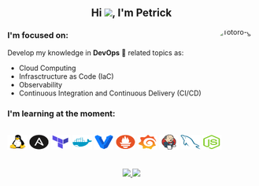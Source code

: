 <div>
<h2 align="center">Hi <img width="35" src="https://github.com/petrick-ribeiro/petrick-ribeiro/blob/main/waving.gif">, I'm Petrick</h1>
<img align="right" alt="Totoro-gif" height="180" style="border-radius:50px;" src="https://i.pinimg.com/originals/06/fd/21/06fd21739bfffcf72de91301292130ee.gif">
</div>

### I'm focused on:
Develop my knowledge in **DevOps** :rocket: related topics as:
- Cloud Computing
- Infrasctructure as Code (IaC)
- Observability
- Continuous Integration and Continuous Delivery (CI/CD)

### I'm learning at the moment:
<div align="left" style="display: inline_block"><br>
  <img align="center" alt="Linux-logo" height="30" width="40" src="https://raw.githubusercontent.com/devicons/devicon/master/icons/linux/linux-original.svg">
  <img align="center" alt="Ansible-logo" height="30" width="40" src="https://raw.githubusercontent.com/devicons/devicon/master/icons/ansible/ansible-original.svg">
  <img align="center" alt="Terraform-logo" height="30" width="40" src="https://raw.githubusercontent.com/devicons/devicon/master/icons/terraform/terraform-original.svg">
  <img align="center" alt="Docker-logo" height="30" width="40" src="https://raw.githubusercontent.com/devicons/devicon/master/icons/docker/docker-plain.svg">
  <img align="center" alt="Vagrant-logo" height="30" width="40" src="https://raw.githubusercontent.com/devicons/devicon/master/icons/vagrant/vagrant-original.svg">
  <img align="center" alt="Prometheus-logo" height="30" width="40" src="https://raw.githubusercontent.com/devicons/devicon/master/icons/prometheus/prometheus-original.svg">
  <img align="center" alt="Grafana-logo" height="30" width="40" src="https://raw.githubusercontent.com/devicons/devicon/master/icons/grafana/grafana-original.svg">
  <img align="center" alt="Jenkins-logo" height="30" width="40" src="https://raw.githubusercontent.com/devicons/devicon/master/icons/jenkins/jenkins-original.svg">
  <img align="center" alt="NodeJS-logo" height="30" width="40" src="https://raw.githubusercontent.com/devicons/devicon/master/icons/mysql/mysql-plain.svg">
  <img align="center" alt="NodeJS-logo" height="30" width="40" src="https://raw.githubusercontent.com/devicons/devicon/master/icons/nodejs/nodejs-plain.svg">
</div>

#

<div align=center >
  <a href="https://github.com/petrick-ribeiro/petrick-ribeiro">
    <img height="140em" src="https://github-readme-stats.vercel.app/api?username=petrick-ribeiro&count_private=true&show_icons=true&theme=nord" />
    <img height="140em" src="https://github-readme-stats.vercel.app/api/top-langs/?username=petrick-ribeiro&layout=compact&theme=nord" />
   </a>
</div>
